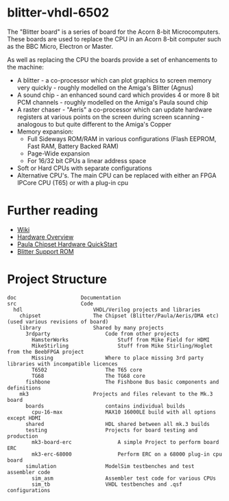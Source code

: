 # blitter-vhdl-6502

The "Blitter board" is a series of board for the Acorn 8-bit Microcomputers. These
boards are used to replace the CPU in an Acorn 8-bit computer such as the BBC Micro,
Electron or Master. 

As well as replacing the CPU the boards provide a set of enhancements to the machine:
- A blitter - a co-processor which can plot graphics to screen memory very quickly - roughly modelled on the Amiga's Blitter (Agnus)
- A sound chip - an enhanced sound card which provides 4 or more 8 bit PCM channels - roughly modelled on the Amiga's Paula sound chip
- A raster chaser - "Aeris" a co-processor which can update hardware registers at various points on the screen during screen scanning - analogous to but quite different to the Amiga's Copper
- Memory expansion:
	- Full Sideways ROM/RAM in various configurations (Flash EEPROM, Fast RAM, Battery Backed RAM)
	- Page-Wide expansion
	- For 16/32 bit CPUs a linear address space
- Soft or Hard CPUs with separate configurations
- Alternative CPU's. The main CPU can be replaced with either an FPGA IPCore CPU (T65) or with a plug-in cpu

# Further reading

*	[Wiki](https://github.com/dominicbeesley/blitter-vhdl-6502/wiki)
*	[Hardware Overview](doc/hardware-overview-mk3.md)
*	[Paula Chipset Hardware QuickStart](doc/sound.md)
*	[Blitter Support ROM](https://github.com/dominicbeesley/blitter-support-rom)

# Project Structure

	doc						Documentation
	src						Code
	  hdl						VHDL/Verilog projects and libraries
	    chipset					The Chipset (Blitter/Paula/Aeris/DMA etc) (used various revisions of board)
	    library					Shared by many projects
	      3rdparty					Code from other projects
	        HamsterWorks				Stuff from Mike Field for HDMI
	        MikeStirling				Stuff from Mike Stirling/Hoglet from the BeebFPGA project
	        Missing					Where to place missing 3rd party libraries with incompatible licences
	        T6502					The T65 core
	        TG68					The TG68 core
	      fishbone					The Fishbone Bus basic components and definitions
	    mk3						Projects and files relevant to the Mk.3 board
	      boards					contains individual builds
	      	cpu-16-max				MAX10 16000LE build with all options except HDMI
	      shared					HDL shared between all mk.3 builds
	      testing					Projects for board testing and production
	        mk3-board-erc				A simple Project to perform board ERC  
	        mk3-erc-68000				Perform ERC on a 68000 plug-in cpu board
	      simulation				ModelSim testbenches and test assembler code
	      	sim_asm					Assembler test code for various CPUs
	      	sim_tb					VHDL testbenches and .qsf configurations
	      	
